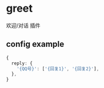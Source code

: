 # greet

欢迎/对话 插件

## config example

```typescript
{
  reply: {
    '{QQ号}': ['{回复1}', '{回复2}'],
  },
}
```
